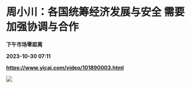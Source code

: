 # 周小川：各国统筹经济发展与安全 需要加强协调与合作
**下午市场零距离**

**2023-10-30 07:11**

**https://www.yicai.com/video/101890003.html**

![](http://imgcdn.yicai.com/vms-new/2023/10/93aafcea-1d61-42f7-959e-b7d5838f5d51_gMaW.jpg)